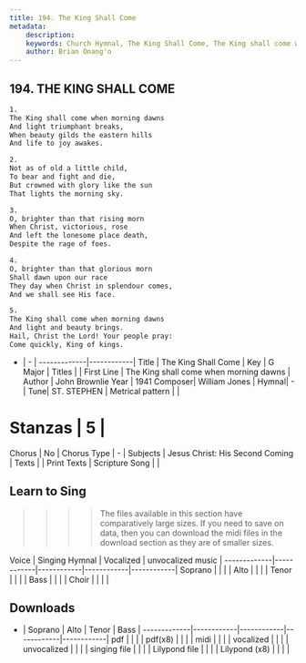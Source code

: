 ```yaml
---
title: 194. The King Shall Come
metadata:
    description: 
    keywords: Church Hymnal, The King Shall Come, The King shall come when morning dawns, 
    author: Brian Onang'o
---
```



## 194. THE KING SHALL COME

```txt
1.
The King shall come when morning dawns
And light triumphant breaks,
When beauty gilds the eastern hills
And life to joy awakes.

2.
Not as of old a little child,
To bear and fight and die,
But crowned with glory like the sun
That lights the morning sky.

3.
O, brighter than that rising morn
When Christ, victorious, rose
And left the lonesome place death,
Despite the rage of foes.

4.
O, brighter than that glorious morn
Shall dawn upon our race
They day when Christ in splendour comes,
And we shall see His face.

5.
The King shall come when morning dawns
And light and beauty brings.
Hail, Christ the Lord! Your people pray:
Come quickly, King of kings.

```

- |   -  |
-------------|------------|
Title | The King Shall Come |
Key | G Major |
Titles |  |
First Line | The King shall come when morning dawns |
Author | John Brownlie
Year | 1941
Composer| William Jones |
Hymnal|  - |
Tune| ST. STEPHEN |
Metrical pattern | |
# Stanzas | 5 |
Chorus | No |
Chorus Type | - |
Subjects | Jesus Christ: His Second Coming |
Texts |  |
Print Texts | 
Scripture Song |  |
  
## Learn to Sing

>>>> The files available in this section have comparatively large sizes. If you need to save on data, then you can download the midi files in the download section as they are of smaller sizes.

Voice |  Singing Hymnal | Vocalized | unvocalized music |
-------------|------------|------------|------------|------------|
Soprano | | | |
Alto | | | |
Tenor | | | |
Bass | | | |
Choir | | | |

## Downloads

- |  Soprano | Alto | Tenor | Bass |
-------------|------------|------------|------------|------------|
pdf | | | |
pdf(x8) | | | |
midi | | | |
vocalized | | | |
unvocalized | | | |
singing file | | | |
Lilypond file | | | |
Lilypond (x8) | | | |
  
